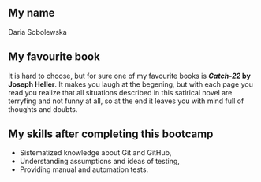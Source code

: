## My name

Daria Sobolewska


## My favourite book

It is hard to choose, but for sure one of my favourite books is **_Catch-22_ by Joseph Heller**. It makes you laugh at the begening, but with each page you read you realize that all situations described in this satirical novel are terryfing and not funny at all, so at the end it leaves you with mind full of thoughts and doubts. 


## My skills after completing this bootcamp

- Sistematized knowledge about Git and GitHub,
- Understanding assumptions and ideas of testing,
- Providing manual and automation tests.
